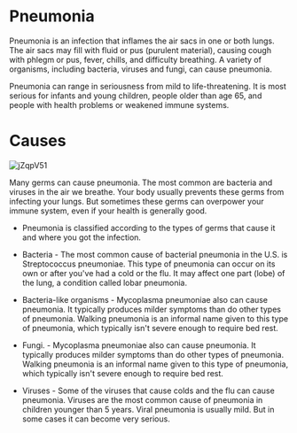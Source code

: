 # Pneumonia
Pneumonia is an infection that inflames the air sacs in one or both lungs. The air sacs may fill with fluid or pus (purulent material), causing cough with phlegm or pus, fever, chills, and difficulty breathing. A variety of organisms, including bacteria, viruses and fungi, can cause pneumonia.

Pneumonia can range in seriousness from mild to life-threatening. It is most serious for infants and young children, people older than age 65, and people with health problems or weakened immune systems.


# Causes

![jZqpV51](https://user-images.githubusercontent.com/37177883/56046385-b02ff300-5d75-11e9-9439-dc964bf3fb22.png)


Many germs can cause pneumonia. The most common are bacteria and viruses in the air we breathe. Your body usually prevents these germs from infecting your lungs. But sometimes these germs can overpower your immune system, even if your health is generally good.

* Pneumonia is classified according to the types of germs that cause it and where you got the infection.

* Bacteria - The most common cause of bacterial pneumonia in the U.S. is Streptococcus pneumoniae. This type of pneumonia can occur on its own or after you've had a cold or the flu. It may affect one part (lobe) of the lung, a condition called lobar pneumonia.

* Bacteria-like organisms - Mycoplasma pneumoniae also can cause pneumonia. It typically produces milder symptoms than do other types of pneumonia. Walking pneumonia is an informal name given to this type of pneumonia, which typically isn't severe enough to require bed rest.

* Fungi. - Mycoplasma pneumoniae also can cause pneumonia. It typically produces milder symptoms than do other types of pneumonia. Walking pneumonia is an informal name given to this type of pneumonia, which typically isn't severe enough to require bed rest.

* Viruses - Some of the viruses that cause colds and the flu can cause pneumonia. Viruses are the most common cause of pneumonia in children younger than 5 years. Viral pneumonia is usually mild. But in some cases it can become very serious.
